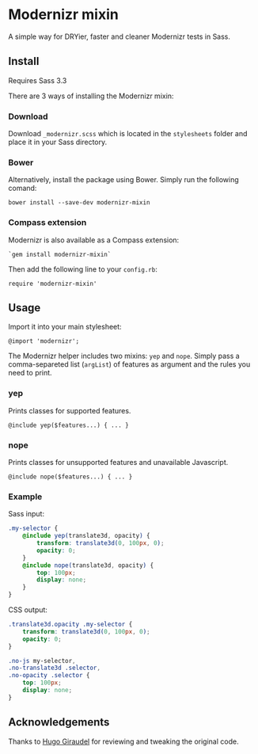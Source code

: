 # Modernizr mixin

A simple way for DRYier, faster and cleaner Modernizr tests in Sass.


## Install

Requires Sass 3.3

There are 3 ways of installing the Modernizr mixin:

### Download

Download `_modernizr.scss` which is located in the `stylesheets` folder and place it in your Sass directory.

### Bower

Alternatively, install the package using Bower. Simply run the following comand:

	bower install --save-dev modernizr-mixin

### Compass extension

Modernizr is also available as a Compass extension:

	`gem install modernizr-mixin`

Then add the following line to your `config.rb`:

	require 'modernizr-mixin'

## Usage

Import it into your main stylesheet:

	@import 'modernizr';

The Modernizr helper includes two mixins: `yep` and `nope`. Simply pass a comma-separeted list (`argList`) of features as argument and the rules you need to print.

### yep

Prints classes for supported features.

	@include yep($features...) { ... }

### nope

Prints classes for unsupported features and unavailable Javascript.

	@include nope($features...) { ... }

### Example

Sass input:

```scss
.my-selector {
	@include yep(translate3d, opacity) {
		transform: translate3d(0, 100px, 0);
		opacity: 0;
	}
	@include nope(translate3d, opacity) {
		top: 100px;
		display: none;
	}
}
```

CSS output:

```css
.translate3d.opacity .my-selector {
	transform: translate3d(0, 100px, 0);
	opacity: 0;
}

.no-js my-selector,
.no-translate3d .selector,
.no-opacity .selector {
	top: 100px;
	display: none;
}
```

## Acknowledgements

Thanks to [Hugo Giraudel](https://github.com/hugogiraudel) for reviewing and tweaking the original code.
